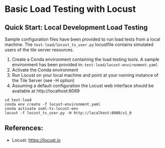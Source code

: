 # Basic Load Testing with Locust

## Quick Start: Local Development Load Testing
Sample configuration files have been provided to run load tests from a local machine. The `test-load/locust_ts_user.py`
locustfile contains simulated users of the tile server resources.

1. Create a Conda environment containing the load testing tools. A sample environment has been provided in: `test-load/locust-environment.yaml`
2. Activate the Conda environment
3. Run Locust on your local machine and point at your running instance of the Tile Server (see -H option)
4. Assuming a default configuration the Locust web interface should be available at http://localhost:8089

```shell
cd test-load
conda env create -f locust-environment.yaml
conda activate osml-ts-locust-env
locust -f locust_ts_user.py -H http://localhost:8080/v1_0
```

## References:
- Locust: https://locust.io
